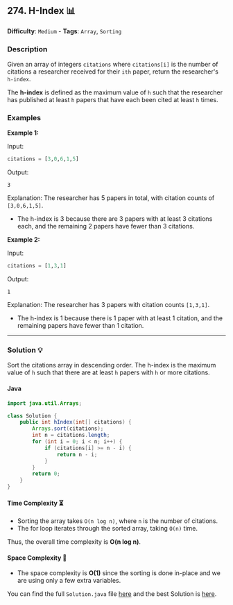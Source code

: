 ## 274. H-Index 📊

**Difficulty**: `Medium` - **Tags**: `Array`, `Sorting`

### Description
Given an array of integers `citations` where `citations[i]` is the number of citations a researcher received for their `ith` paper, return the researcher's `h-index`.

The **h-index** is defined as the maximum value of `h` such that the researcher has published at least `h` papers that have each been cited at least `h` times.

### Examples

**Example 1:**

Input:
```python
citations = [3,0,6,1,5]
```

Output:
```
3
```

Explanation:
The researcher has 5 papers in total, with citation counts of `[3,0,6,1,5]`. 
- The h-index is 3 because there are 3 papers with at least 3 citations each, and the remaining 2 papers have fewer than 3 citations.

**Example 2:**

Input:
```python
citations = [1,3,1]
```

Output:
```
1
```

Explanation:
The researcher has 3 papers with citation counts `[1,3,1]`.
- The h-index is 1 because there is 1 paper with at least 1 citation, and the remaining papers have fewer than 1 citation.

---

### Solution 💡

Sort the citations array in descending order. The h-index is the maximum value of `h` such that there are at least `h` papers with `h` or more citations.

#### Java

```java
import java.util.Arrays;

class Solution {
    public int hIndex(int[] citations) {
        Arrays.sort(citations);
        int n = citations.length;
        for (int i = 0; i < n; i++) {
            if (citations[i] >= n - i) {
                return n - i;
            }
        }
        return 0;
    }
}
```

#### Time Complexity ⏳
- Sorting the array takes `O(n log n)`, where `n` is the number of citations.
- The for loop iterates through the sorted array, taking `O(n)` time.

Thus, the overall time complexity is **O(n log n)**.

#### Space Complexity 💾
- The space complexity is **O(1)** since the sorting is done in-place and we are using only a few extra variables.

You can find the full `Solution.java` file [here](Solution.java) and the best Solution is [here](Solution2.java).
